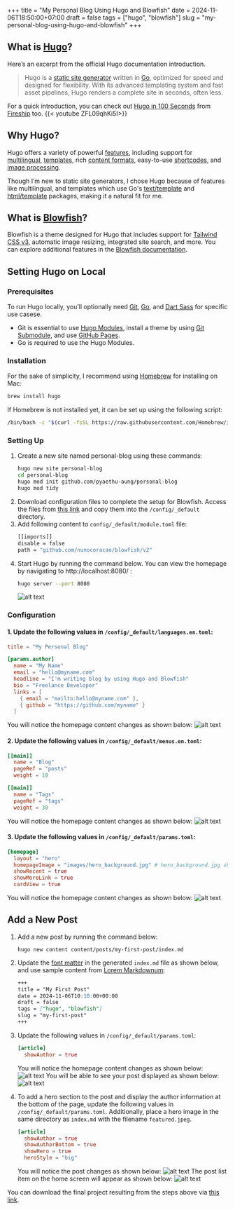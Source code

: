 +++
title = "My Personal Blog Using Hugo and Blowfish"
date = 2024-11-06T18:50:00+07:00
draft = false
tags = ["hugo", "blowfish"]
slug = "my-personal-blog-using-hugo-and-blowfish"
+++

## What is [Hugo](https://gohugo.io/)?
Here’s an excerpt from the official Hugo documentation introduction.
> Hugo is a [static site generator](https://en.wikipedia.org/wiki/Static_site_generator) written in [Go](https://go.dev/), optimized for speed and designed for flexibility. With its advanced templating system and fast asset pipelines, Hugo renders a complete site in seconds, often less.

For a quick introduction, you can check out [Hugo in 100 Seconds](https://www.youtube.com/watch?v=0RKpf3rK57I) from [Fireship](https://www.youtube.com/@Fireship) too.
{{< youtube ZFL09qhKi5I>}}

## Why Hugo?
Hugo offers a variety of powerful [features](https://gohugo.io/about/features/), including support for [multilingual](https://gohugo.io/content-management/multilingual/), [templates](https://gohugo.io/templates/introduction/), rich [content formats](https://gohugo.io/content-management/formats/), easy-to-use [shortcodes](https://gohugo.io/content-management/shortcodes/), and [image processing](https://gohugo.io/content-management/image-processing/).

Though I’m new to static site generators, I chose Hugo because of features like multilingual, and templates which use Go's [text/template](https://pkg.go.dev/text/template) and [html/template](https://pkg.go.dev/html/template) packages, making it a natural fit for me.

## What is [Blowfish](https://blowfish.page/)?
Blowfish is a theme designed for Hugo that includes support for [Tailwind CSS v3](https://tailwindcss.com/blog/tailwindcss-v3), automatic image resizing, integrated site search, and more. You can explore additional features in the [Blowfish documentation](https://blowfish.page/docs/welcome/).

## Setting Hugo on Local
### Prerequisites
To run Hugo locally, you’ll optionally need [Git](https://git-scm.com/book/en/v2/Getting-Started-Installing-Git), [Go](https://go.dev/doc/install), and [Dart Sass](https://gohugo.io/hugo-pipes/transpile-sass-to-css/#dart-sass) for specific use casese.
- Git is essential to use [Hugo Modules](https://gohugo.io/hugo-modules/), install a theme by using [Git Submodule](https://git-scm.com/book/en/v2/Git-Tools-Submodules), and use [GitHub Pages](https://pages.github.com/).
- Go is required to use the Hugo Modules.

### Installation
For the sake of simplicity, I recommend using [Homebrew](https://brew.sh/) for installing on Mac:
```bash
brew install hugo
```
If Homebrew is not installed yet, it can be set up using the following script:
```bash
/bin/bash -c "$(curl -fsSL https://raw.githubusercontent.com/Homebrew/install/HEAD/install.sh)"
```

### Setting Up
1. Create a new site named personal-blog using these commands:
    ```bash
    hugo new site personal-blog
    cd personal-blog
    hugo mod init github.com/pyaethu-aung/personal-blog
    hugo mod tidy
    ```
2. Download configuration files to complete the setup for Blowfish. Access the files from [this link](https://minhaskamal.github.io/DownGit/#/home?url=https://github.com/nunocoracao/blowfish/tree/main/config/_default) and copy them into the `/config/_default` directory.
3. Add following content to `config/_default/module.toml` file:
    ```bash
    [[imports]]
    disable = false
    path = "github.com/nunocoracao/blowfish/v2"
    ```
4. Start Hugo by running the command below. You can view the homepage by navigating to http://localhost:8080/ :
    ```bash
    hugo server --port 8080
    ```
    ![alt text](images/screenshots/001.png "Home page after initial set up")


### Configuration
#### 1. Update the following values in `/config/_default/languages.en.toml`:
```toml
title = "My Personal Blog"

[params.author]
  name = "My Name"
  email = "hello@myname.com"
  headline = "I'm writing blog by using Hugo and Blowfish"
  bio = "Freelance Developer"
  links = [
    { email = "mailto:hello@myname.com" },
    { github = "https://github.com/myname" }
  ]
```
You will notice the homepage content changes as shown below:
![alt text](images/screenshots/002.png "Home page after changing `languages.en.toml`")

#### 2. Update the following values in `/config/_default/menus.en.toml`:
```toml
[[main]]
  name = "Blog"
  pageRef = "posts"
  weight = 10

[[main]]
  name = "Tags"
  pageRef = "tags"
  weight = 30
```
You will notice the homepage content changes as shown below:
![alt text](images/screenshots/003.png "Home page after changing `menus.en.toml`")

#### 3. Update the following values in `/config/_default/params.toml`:
```toml
[homepage]
  layout = "hero"
  homepageImage = "images/hero_background.jpg" # hero_background.jpg should be in "/assets/images/"
  showRecent = true
  showMoreLink = true
  cardView = true
```
You will notice the homepage content changes as shown below:
![alt text](images/screenshots/004.png "Home page after changing `params.toml`")

## Add a New Post
1. Add a new post by running the command below:
    ```shell
    hugo new content content/posts/my-first-post/index.md
    ```

2. Update the [font matter](https://gohugo.io/content-management/front-matter/) in the generated `index.md` file as shown below, and use sample content from [Lorem Markdownum](https://jaspervdj.be/lorem-markdownum/):
    ```md
    +++
    title = "My First Post"
    date = 2024-11-06T10:10:00+00:00
    draft = false
    tags = ["hugo", "blowfish"]
    slug = "my-first-post"
    +++
    ```

3. Update the following values in `/config/_default/params.toml`:
    ```toml
    [article]
      showAuthor = true
    ```
    You will notice the homepage content changes as shown below:
    ![alt text](images/screenshots/005.png "Home page after adding a new post")
    You will be able to see your post displayed as shown below:
    ![alt text](images/screenshots/006.png "New post")

4. To add a hero section to the post and display the author information at the bottom of the page, update the following values in `/config/_default/params.toml`. Additionally, place a hero image in the same directory as `index.md` with the filename `featured.jpeg`.
    ```toml
    [article]
      showAuthor = true
      showAuthorBottom = true
      showHero = true
      heroStyle = "big"
    ```
    You will notice the post changes as shown below:
    ![alt text](images/screenshots/007.png "New post with hero image")
    The post list item on the home screen will appear as shown below:
    ![alt text](images/screenshots/008.png "Home list item with hero image")

You can download the final project resulting from the steps above via [this link](/files/personal-blog.zip).